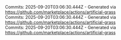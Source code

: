 Commits: 2025-09-20T03:06:30.444Z - Generated via https://github.com/marketplace/actions/artificial-grass
<br>
Commits: 2025-09-20T03:06:30.444Z - Generated via https://github.com/marketplace/actions/artificial-grass
<br>
Commits: 2025-09-20T03:06:30.444Z - Generated via https://github.com/marketplace/actions/artificial-grass
<br>
